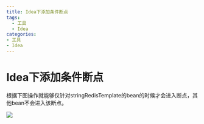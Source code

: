 ```yaml
---
title: Idea下添加条件断点
tags: 
  - 工具
  - Idea
categories: 
- 工具
- Idea
---
```




# Idea下添加条件断点

根据下图操作就能够仅针对stringRedisTemplate的bean的时候才会进入断点，其他bean不会进入该断点。

![](https://blog.airaccoon.cn/img/bed/20190510/1557455177934.png)



